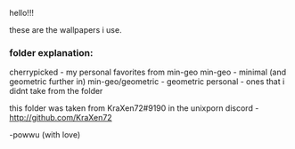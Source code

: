 hello!!!

these are the wallpapers i use.

### folder explanation:
cherrypicked - my personal favorites from min-geo
min-geo - minimal (and geometric further in)
min-geo/geometric - geometric
personal - ones that i didnt take from the folder

this folder was taken from KraXen72#9190 in the unixporn discord - http://github.com/KraXen72

-powwu (with love)
